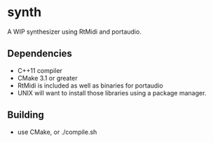 # synth

A WIP synthesizer using RtMidi and portaudio. 

## Dependencies

* C++11 compiler
* CMake 3.1 or greater
* RtMidi is included as well as binaries for portaudio
* UNIX will want to install those libraries using a package manager. 

## Building

* use CMake, or ./compile.sh
